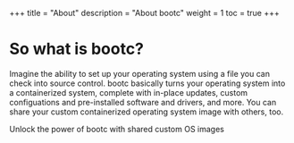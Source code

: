 +++
title = "About"
description = "About bootc"
weight = 1
toc = true
+++

# So what is bootc?

Imagine the ability to set up your operating system using a file you can check into source control. bootc basically turns your operating system into a containerized system, complete with in-place updates, custom configuations and pre-installed software and drivers, and more. You can share your custom containerized operating system image with others, too.

Unlock the power of bootc with shared custom OS images